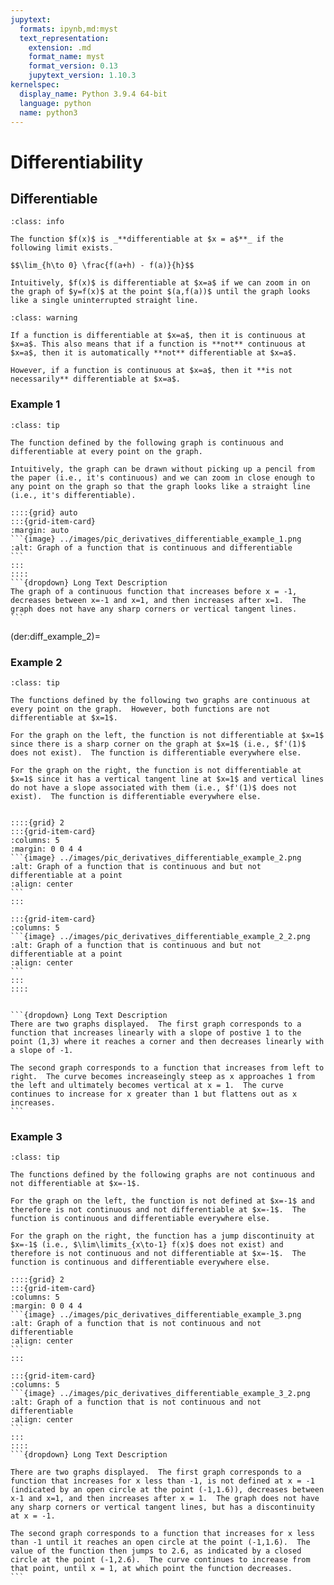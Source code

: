 ```yaml
---
jupytext:
  formats: ipynb,md:myst
  text_representation:
    extension: .md
    format_name: myst
    format_version: 0.13
    jupytext_version: 1.10.3
kernelspec:
  display_name: Python 3.9.4 64-bit
  language: python
  name: python3
---
```

# Differentiability

## Differentiable

```{admonition} Definition
:class: info

The function $f(x)$ is _**differentiable at $x = a$**_ if the following limit exists.

$$\lim_{h\to 0} \frac{f(a+h) - f(a)}{h}$$

Intuitively, $f(x)$ is differentiable at $x=a$ if we can zoom in on the graph of $y=f(x)$ at the point $(a,f(a))$ until the graph looks like a single uninterrupted straight line.
```


```{admonition} Differentiability versus Continuity
:class: warning

If a function is differentiable at $x=a$, then it is continuous at $x=a$. This also means that if a function is **not** continuous at $x=a$, then it is automatically **not** differentiable at $x=a$.

However, if a function is continuous at $x=a$, then it **is not necessarily** differentiable at $x=a$.
```


### Example 1

````{admonition} Continuous and differentiable
:class: tip 

The function defined by the following graph is continuous and differentiable at every point on the graph.  

Intuitively, the graph can be drawn without picking up a pencil from the paper (i.e., it's continuous) and we can zoom in close enough to any point on the graph so that the graph looks like a straight line (i.e., it's differentiable).

::::{grid} auto
:::{grid-item-card}
:margin: auto
```{image} ../images/pic_derivatives_differentiable_example_1.png
:alt: Graph of a function that is continuous and differentiable
```
:::
::::
```{dropdown} Long Text Description
The graph of a continuous function that increases before x = -1, decreases between x=-1 and x=1, and then increases after x=1.  The graph does not have any sharp corners or vertical tangent lines.
```
````

<!--
\begin{tikzpicture}[scale=2]

\draw[black,fill=white] (-2.55,-1.1) rectangle (2.8,4.2);
\draw[very thin,color=lightgray,step=1] (-2.35,-0.9) grid (2.6,3.9);

\draw[->] (-2.35,0) -- (2.6,0) node[below] {$x$};
\draw[->] (0,-1) -- (0,4) node[right] {$y$};

\draw[domain=-2.35:2.55,smooth,variable=\x,blue,ultra thick,samples=100] plot ({\x},\x^3/3 - \x + 1);
       
% tick marks
\foreach \x in {-2,-1,1,2} 
	\draw [thick] (\x cm,2pt) -- (\x cm,-2pt) node[below] {$\x$};
\foreach \y in {1,2,3} 
	\draw [thick] (2pt,\y cm) -- (-2pt,\y cm) node[left] {$\y$};

\end{tikzpicture}
-->

(der:diff_example_2)=
### Example 2

````{admonition} Continuous but not differentiable at a point
:class: tip 

The functions defined by the following two graphs are continuous at every point on the graph.  However, both functions are not differentiable at $x=1$.  

For the graph on the left, the function is not differentiable at $x=1$ since there is a sharp corner on the graph at $x=1$ (i.e., $f'(1)$ does not exist).  The function is differentiable everywhere else.

For the graph on the right, the function is not differentiable at $x=1$ since it has a vertical tangent line at $x=1$ and vertical lines do not have a slope associated with them (i.e., $f'(1)$ does not exist).  The function is differentiable everywhere else.


::::{grid} 2
:::{grid-item-card}
:columns: 5
:margin: 0 0 4 4
```{image} ../images/pic_derivatives_differentiable_example_2.png
:alt: Graph of a function that is continuous and but not differentiable at a point
:align: center
```
:::

:::{grid-item-card}
:columns: 5
```{image} ../images/pic_derivatives_differentiable_example_2_2.png
:alt: Graph of a function that is continuous and but not differentiable at a point
:align: center
```
:::
::::


```{dropdown} Long Text Description
There are two graphs displayed.  The first graph corresponds to a function that increases linearly with a slope of postive 1 to the point (1,3) where it reaches a corner and then decreases linearly with a slope of -1. 

The second graph corresponds to a function that increases from left to right.  The curve becomes increaseingly steep as x approaches 1 from the left and ultimately becomes vertical at x = 1.  The curve continues to increase for x greater than 1 but flattens out as x increases.
```
````

<!--
\begin{tikzpicture}[scale=1.5]

\draw[black,fill=white] (-2.6,-1.6) rectangle (4.7,3.7);
\draw[very thin,color=lightgray,step=1] (-2.5,-1.5) grid (4.5,3.5);
%\draw[very thin,color=gray,step=2] (-3.5,-5) grid (3.5,1);

\draw[->] (-2.5,0) -- (4.5,0) node[below] {$x$};
\draw[->] (0,-1.5) -- (0,3.5) node[right] {$y$};
       
%s\node[right] at (0.9, -0.5){$y = x^2-4$};

% tick marks
\foreach \x in {-2,-1,1,2,3,4} 
	\draw [thick] (\x cm,2pt) -- (\x cm,-2pt) node[below] {$\x$};
\foreach \y in {-1,1,2,3} 
	\draw [thick] (-2pt,\y cm) -- (2pt,\y cm) node[right] {$\y$};

%\draw[domain=-2.1:4.1,smooth,variable=\x,blue,ultra thick] plot ({\x},{3 - abs(\x-1)});

\draw[blue,ultra thick] (-2.5,-0.5) -- (1,3) -- (4.5,-0.5);

\end{tikzpicture}


\begin{tikzpicture}[scale=1.5]

\draw[black,fill=white] (-2.6,-1.6) rectangle (4.7,3.7);
\draw[very thin,color=lightgray,step=1] (-2.5,-1.5) grid (4.5,3.5);
%\draw[very thin,color=gray,step=2] (-3.5,-5) grid (3.5,1);

\draw[->] (-2.5,0) -- (4.5,0) node[below] {$x$};
\draw[->] (0,-1.5) -- (0,3.5) node[right] {$y$};
       
%s\node[right] at (0.9, -0.5){$y = x^2-4$};

% tick marks
\foreach \x in {-2,-1,1,2,3,4} 
	\draw [thick] (\x cm,2pt) -- (\x cm,-2pt) node[below] {$\x$};
\foreach \y in {-1,1,2,3} 
	\draw [thick] (-2pt,\y cm) -- (2pt,\y cm) node[right] {$\y$};

\draw[domain=-1.5:1.5,smooth,variable=\x,blue,ultra thick,samples=200] plot ({\x*\x*\x+ 1},{\x + 1});

\end{tikzpicture}
-->


### Example 3

````{admonition} Not continuous and not differentiable at a point
:class: tip 

The functions defined by the following graphs are not continuous and not differentiable at $x=-1$.

For the graph on the left, the function is not defined at $x=-1$ and therefore is not continuous and not differentiable at $x=-1$.  The function is continuous and differentiable everywhere else.

For the graph on the right, the function has a jump discontinuity at $x=-1$ (i.e., $\lim\limits_{x\to-1} f(x)$ does not exist) and therefore is not continuous and not differentiable at $x=-1$.  The function is continuous and differentiable everywhere else.

::::{grid} 2
:::{grid-item-card}
:columns: 5
:margin: 0 0 4 4
```{image} ../images/pic_derivatives_differentiable_example_3.png
:alt: Graph of a function that is not continuous and not differentiable
:align: center
```
:::

:::{grid-item-card}
:columns: 5
```{image} ../images/pic_derivatives_differentiable_example_3_2.png
:alt: Graph of a function that is not continuous and not differentiable
:align: center
```
:::
::::
```{dropdown} Long Text Description

There are two graphs displayed.  The first graph corresponds to a function that increases for x less than -1, is not defined at x = -1 (indicated by an open circle at the point (-1,1.6)), decreases between x-1 and x=1, and then increases after x = 1.  The graph does not have any sharp corners or vertical tangent lines, but has a discontinuity at x = -1.

The second graph corresponds to a function that increases for x less than -1 until it reaches an open circle at the point (-1,1.6).  The value of the function then jumps to 2.6, as indicated by a closed circle at the point (-1,2.6).  The curve continues to increase from that point, until x = 1, at which point the function decreases. 
```
````

<!--
\begin{tikzpicture}[scale=2]

\draw[black,fill=white] (-2.55,-1.1) rectangle (2.8,4.2);
\draw[very thin,color=lightgray,step=1] (-2.35,-0.9) grid (2.6,3.9);

\draw[->] (-2.35,0) -- (2.6,0) node[below] {$x$};
\draw[->] (0,-1) -- (0,4) node[right] {$y$};

\draw[domain=-2.35:2.55,smooth,variable=\x,blue,ultra thick,samples=100] plot ({\x},\x^3/3 - \x + 1);
       
% tick marks
\foreach \x in {-2,-1,1,2} 
	\draw [thick] (\x cm,2pt) -- (\x cm,-2pt) node[below] {$\x$};
\foreach \y in {1,2,3} 
	\draw [thick] (2pt,\y cm) -- (-2pt,\y cm) node[left] {$\y$};

\draw [blue,fill=white] (-1,5/3) circle (2pt);

\end{tikzpicture}


\begin{tikzpicture}[scale=2]

\draw[black,fill=white] (-2.55,-1.1) rectangle (2.8,4.2);
\draw[very thin,color=lightgray,step=1] (-2.35,-0.9) grid (2.6,3.9);

\draw[->] (-2.35,0) -- (2.6,0) node[below] {$x$};
\draw[->] (0,-1) -- (0,4) node[right] {$y$};

\draw[domain=-2.35:-1,smooth,variable=\x,blue,ultra thick,samples=100] plot ({\x},\x^3/3 - \x + 1);

\draw[domain=-1:2.55,smooth,variable=\x,blue,ultra thick,samples=100] plot ({\x},-\x^3/6 + \x/2 + 3);
       
% tick marks
\foreach \x in {-2,-1,1,2} 
	\draw [thick] (\x cm,2pt) -- (\x cm,-2pt) node[below] {$\x$};
\foreach \y in {1,2,3} 
	\draw [thick] (2pt,\y cm) -- (-2pt,\y cm) node[left] {$\y$};

\draw [blue,fill=white] (-1,5/3) circle (2pt);
\draw [blue,fill=blue] (-1,8/3) circle (2pt);

\end{tikzpicture}

-->

